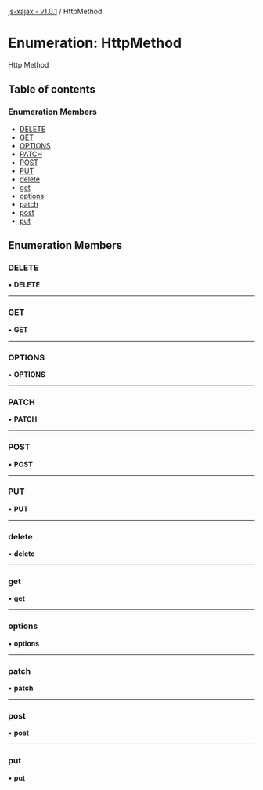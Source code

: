 [js-xajax - v1.0.1](../README.md) / HttpMethod

# Enumeration: HttpMethod

Http Method

## Table of contents

### Enumeration Members

- [DELETE](HttpMethod.md#delete)
- [GET](HttpMethod.md#get)
- [OPTIONS](HttpMethod.md#options)
- [PATCH](HttpMethod.md#patch)
- [POST](HttpMethod.md#post)
- [PUT](HttpMethod.md#put)
- [delete](HttpMethod.md#delete-1)
- [get](HttpMethod.md#get-1)
- [options](HttpMethod.md#options-1)
- [patch](HttpMethod.md#patch-1)
- [post](HttpMethod.md#post-1)
- [put](HttpMethod.md#put-1)

## Enumeration Members

### DELETE

• **DELETE**

___

### GET

• **GET**

___

### OPTIONS

• **OPTIONS**

___

### PATCH

• **PATCH**

___

### POST

• **POST**

___

### PUT

• **PUT**

___

### delete

• **delete**

___

### get

• **get**

___

### options

• **options**

___

### patch

• **patch**

___

### post

• **post**

___

### put

• **put**

